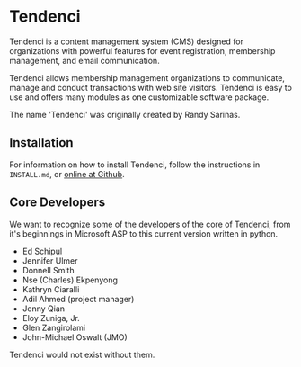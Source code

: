 # Tendenci

Tendenci is a content management system (CMS) designed for organizations with powerful features for event registration, membership management, and email communication.

Tendenci allows membership management organizations to communicate, manage and conduct transactions with web site visitors. Tendenci is easy to use and offers many modules as one customizable software package.

The name 'Tendenci' was originally created by Randy Sarinas.

## Installation
	
For information on how to install Tendenci, follow the instructions in `INSTALL.md`, or [online at Github](https://github.com/tendenci/tendenci/blob/master/INSTALL.md).

## Core Developers

We want to recognize some of the developers of the core of Tendenci, from it's beginnings in Microsoft ASP to this current version written in python.

- Ed Schipul
- Jennifer Ulmer
- Donnell Smith
- Nse (Charles) Ekpenyong
- Kathryn Ciaralli
- Adil Ahmed (project manager)
- Jenny Qian
- Eloy Zuniga, Jr.
- Glen Zangirolami
- John-Michael Oswalt (JMO)

Tendenci would not exist without them.